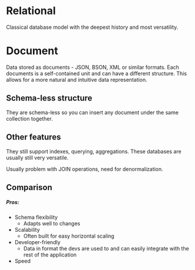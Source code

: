 # Relational
Classical database model with the deepest history and most versatility.

# Document
Data stored as documents - JSON, BSON, XML or similar formats. Each documents is a self-contained unit and can have a different structure. This allows for a more natural and intuitive data representation.

## Schema-less structure
They are schema-less so you can insert any document under the same collection together.

## Other features
They still support indexes, querying, aggregations. These databases are usually still very versatile.

Usually problem with JOIN operations, need for denormalization.

## Comparison
##### Pros:
- Schema flexibility
	- Adapts well to changes
- Scalability
	- Often built for easy horizontal scaling
- Developer-friendly
	- Data in format the devs are used to and can easily integrate with the rest of the application
- Speed